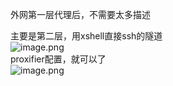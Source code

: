 外网第一层代理后，不需要太多描述

主要是第二层，用xshell直接ssh的隧道<br />![image.png](https://cdn.nlark.com/yuque/0/2022/png/1345801/1649830072066-e39cfcc7-f542-409a-87d0-97da36ac3527.png#clientId=uc24df842-a11b-4&from=paste&height=639&id=ua6f15355&originHeight=799&originWidth=912&originalType=binary&ratio=1&rotation=0&showTitle=false&size=69197&status=done&style=none&taskId=u94f87cc1-2b93-4060-be7e-a40e917633e&title=&width=729.6)<br />proxifier配置，就可以了<br />![image.png](https://cdn.nlark.com/yuque/0/2022/png/1345801/1649830276633-7033e9ba-c2bc-462f-ab68-24afddbd4764.png#clientId=uc24df842-a11b-4&from=paste&height=90&id=u1932a2f5&originHeight=112&originWidth=747&originalType=binary&ratio=1&rotation=0&showTitle=false&size=9502&status=done&style=none&taskId=u12b3ed13-b5bf-4d9a-aab3-269fabea37b&title=&width=597.6)
